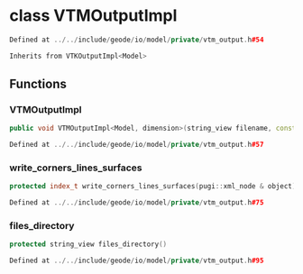 # class VTMOutputImpl

```cpp
Defined at ../../include/geode/io/model/private/vtm_output.h#54
```

```cpp
Inherits from VTKOutputImpl<Model>
```



## Functions

### VTMOutputImpl

```cpp
public void VTMOutputImpl<Model, dimension>(string_view filename, const Model & brep)
```

```cpp
Defined at ../../include/geode/io/model/private/vtm_output.h#57
```

### write_corners_lines_surfaces

```cpp
protected index_t write_corners_lines_surfaces(pugi::xml_node & object)
```

```cpp
Defined at ../../include/geode/io/model/private/vtm_output.h#75
```

### files_directory

```cpp
protected string_view files_directory()
```

```cpp
Defined at ../../include/geode/io/model/private/vtm_output.h#95
```




